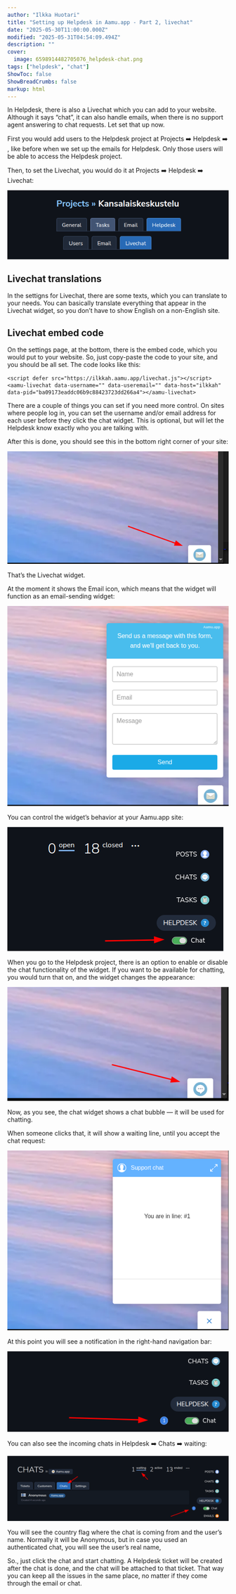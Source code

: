 ```yaml
---
author: "Ilkka Huotari"
title: "Setting up Helpdesk in Aamu.app - Part 2, livechat"
date: "2025-05-30T11:00:00.000Z"
modified: "2025-05-31T04:54:09.494Z"
description: ""
cover:
  image: 6598914482705076_helpdesk-chat.png
tags: ["helpdesk", "chat"]
ShowToc: false
ShowBreadCrumbs: false
markup: html
---
```


<p>In Helpdesk, there is also a Livechat which you can add to your website. Although it says “chat”, it can also handle emails, when there is no support agent answering to chat requests. Let set that up now.</p><p>First you would add users to the Helpdesk project at Projects <span data-node="emoji" data-emoji="➡️" data-annotation="right arrow" style="user-select: text; font-family: &quot;Twemoji Mozilla&quot;, &quot;Apple Color Emoji&quot;, &quot;Segoe UI Emoji&quot;, &quot;Segoe UI Symbol&quot;, &quot;Noto Color Emoji&quot;, &quot;EmojiOne Color&quot;, &quot;Android Emoji&quot;, sans-serif;"><img alt="right arrow" style="display: none; width: 1em; height: 1em;"><span role="img" aria-label="right arrow" style="display: inline-block;">➡️</span></span> Helpdesk <span data-node="emoji" data-emoji="➡️" data-annotation="right arrow" style="user-select: text; font-family: &quot;Twemoji Mozilla&quot;, &quot;Apple Color Emoji&quot;, &quot;Segoe UI Emoji&quot;, &quot;Segoe UI Symbol&quot;, &quot;Noto Color Emoji&quot;, &quot;EmojiOne Color&quot;, &quot;Android Emoji&quot;, sans-serif;"><img alt="right arrow" style="display: none; width: 1em; height: 1em;"><span role="img" aria-label="right arrow" style="display: inline-block;">➡️</span></span>, like before when we set up the emails for Helpdesk. Only those users will be able to access the Helpdesk project.</p><p>Then, to set the Livechat, you would do it at Projects <span data-node="emoji" data-emoji="➡️" data-annotation="right arrow" style="user-select: text; font-family: &quot;Twemoji Mozilla&quot;, &quot;Apple Color Emoji&quot;, &quot;Segoe UI Emoji&quot;, &quot;Segoe UI Symbol&quot;, &quot;Noto Color Emoji&quot;, &quot;EmojiOne Color&quot;, &quot;Android Emoji&quot;, sans-serif;"><img alt="right arrow" style="display: none; width: 1em; height: 1em;"><span role="img" aria-label="right arrow" style="display: inline-block;">➡️</span></span> Helpdesk <span data-node="emoji" data-emoji="➡️" data-annotation="right arrow" style="user-select: text; font-family: &quot;Twemoji Mozilla&quot;, &quot;Apple Color Emoji&quot;, &quot;Segoe UI Emoji&quot;, &quot;Segoe UI Symbol&quot;, &quot;Noto Color Emoji&quot;, &quot;EmojiOne Color&quot;, &quot;Android Emoji&quot;, sans-serif;"><img alt="right arrow" style="display: none; width: 1em; height: 1em;"><span role="img" aria-label="right arrow" style="display: inline-block;">➡️</span></span> Livechat:</p><img src="8673957089516917_image.png" style="width: auto;" id="6646c2f1-3c22-4d60-8a3e-4777f856487e"><h2>Livechat translations</h2><p>In the settigns for Livechat, there are some texts, which you can translate to your needs. You can basically translate everything that appear in the Livechat widget, so you don’t have to show English on a non-English site.</p><h2>Livechat embed code</h2><p>On the settings page, at the bottom, there is the embed code, which you would put to your website. So, just copy-paste the code to your site, and you should be all set. The code looks like this:</p><pre><code class="language-html">&lt;script defer src="https://ilkkah.aamu.app/livechat.js"&gt;&lt;/script&gt;
&lt;aamu-livechat data-username="" data-useremail="" data-host="ilkkah" data-pid="ba09173eaddc06b9c88423723dd266a4"&gt;&lt;/aamu-livechat&gt;</code></pre><p>There are a couple of things you can set if you need more control. On sites where people log in, you can set the username and/or email address for each user before they click the chat widget. This is optional, but will let the Helpdesk know exactly who you are talking with.</p><p>After this is done, you should see this in the bottom right corner of your site:</p><img src="7913603675368412_image.png" style="width: auto;" id="3d2cc07e-f669-4cef-bb5b-73ca00a0e2bc"><p>That’s the Livechat widget. </p><p>At the moment it shows the Email icon, which means that the widget will function as an email-sending widget:</p><img src="5943768679611423_image.png" style="width: auto;" id="3be98913-a2a3-4cce-ac32-a9805acf910a"><p>You can control the widget’s behavior at your Aamu.app site:</p><img src="1049101689801483_image.png" style="width: auto;" id="e5e9ae36-dea1-4336-b915-f34b670c3e13"><p>When you go to the Helpdesk project, there is an option to enable or disable the chat functionality of the widget. If you want to be available for chatting, you would turn that on, and the widget changes the appearance:</p><img src="1829454508400918_image.png" style="width: auto;" id="37d10990-5cf5-4efb-a1dc-30f3ac38f069"><p>Now, as you see, the chat widget shows a chat bubble — it will be used for chatting.</p><p>When someone clicks that, it will show a waiting line, until you accept the chat request:</p><img src="1793365599150855_image.png" style="width: auto;" id="09ac02ef-6f46-4dcc-bffc-aa587e2f97f1"><p>At this point you will see a notification in the right-hand navigation bar:</p><img src="5187770761296089_image.png" style="width: auto;" id="adb98da5-40c1-430f-8f48-1e0fc590f6dd"><p>You can also see the incoming chats in Helpdesk <span data-node="emoji" data-emoji="➡️" data-annotation="right arrow" style="user-select: text; font-family: &quot;Twemoji Mozilla&quot;, &quot;Apple Color Emoji&quot;, &quot;Segoe UI Emoji&quot;, &quot;Segoe UI Symbol&quot;, &quot;Noto Color Emoji&quot;, &quot;EmojiOne Color&quot;, &quot;Android Emoji&quot;, sans-serif;"><img alt="right arrow" style="display: none; width: 1em; height: 1em;"><span role="img" aria-label="right arrow" style="display: inline-block;">➡️</span></span> Chats <span data-node="emoji" data-emoji="➡️" data-annotation="right arrow" style="user-select: text; font-family: &quot;Twemoji Mozilla&quot;, &quot;Apple Color Emoji&quot;, &quot;Segoe UI Emoji&quot;, &quot;Segoe UI Symbol&quot;, &quot;Noto Color Emoji&quot;, &quot;EmojiOne Color&quot;, &quot;Android Emoji&quot;, sans-serif;"><img alt="right arrow" style="display: none; width: 1em; height: 1em;"><span role="img" aria-label="right arrow" style="display: inline-block;">➡️</span></span> waiting:</p><img src="5107056105523344_image.png" style="width: auto;" id="32ae2e80-929e-4515-aa18-e20bf6f0d795"><p>You will see the country flag where the chat is coming from and the user’s name. Normally it will be Anonymous, but in case you used an authenticated chat, you will see the user’s real name,</p><p>So., just click the chat and start chatting. A Helpdesk ticket will be created after the chat is done, and the chat will be attached to that ticket. That way you can keep all the issues in the same place, no matter if they come through the email or chat.</p><p></p>